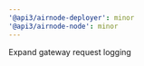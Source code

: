 ```yaml
---
'@api3/airnode-deployer': minor
'@api3/airnode-node': minor
---
```


Expand gateway request logging
